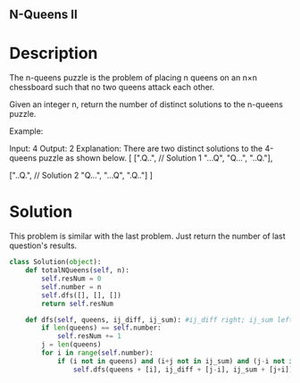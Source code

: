 N-Queens II
---

# Description

The n-queens puzzle is the problem of placing n queens on an n×n chessboard such that no two queens attack each other.

Given an integer n, return the number of distinct solutions to the n-queens puzzle.

Example:

Input: 4
Output: 2
Explanation: There are two distinct solutions to the 4-queens puzzle as shown below.
[
 [".Q..",  // Solution 1
  "...Q",
  "Q...",
  "..Q."],

 ["..Q.",  // Solution 2
  "Q...",
  "...Q",
  ".Q.."]
]

# Solution

This problem is similar with the last problem. Just return the number of last question's results.


``` python
class Solution(object):
    def totalNQueens(self, n):
        self.resNum = 0
        self.number = n
        self.dfs([], [], [])
        return self.resNum

    def dfs(self, queens, ij_diff, ij_sum): #ij_diff right; ij_sum left
        if len(queens) == self.number:
            self.resNum += 1
        j = len(queens)
        for i in range(self.number):
            if (i not in queens) and (i+j not in ij_sum) and (j-i not in ij_diff) :
                self.dfs(queens + [i], ij_diff + [j-i], ij_sum + [j+i])
```
